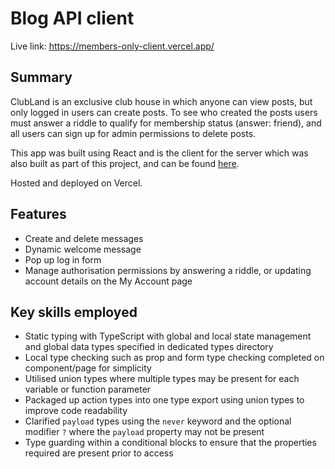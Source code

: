 # Blog API client

Live link: https://members-only-client.vercel.app/

## Summary

ClubLand is an exclusive club house in which anyone can view posts, but only logged in users can create posts. To see who created the posts users must answer a riddle to qualify for membership status (answer: friend), and all users can sign up for admin permissions to delete posts.

This app was built using React and is the client for the server which was also built as part of this project, and can be found [here](https://github.com/Barrymoonshine/members-only).

Hosted and deployed on Vercel.

## Features

- Create and delete messages
- Dynamic welcome message
- Pop up log in form
- Manage authorisation permissions by answering a riddle, or updating account details on the My Account page

## Key skills employed

- Static typing with TypeScript with global and local state management and global data types specified in dedicated types directory
- Local type checking such as prop and form type checking completed on component/page for simplicity
- Utilised union types where multiple types may be present for each variable or function parameter
- Packaged up action types into one type export using union types to improve code readability
- Clarified `payload` types using the `never` keyword and the optional modifier `?` where the `payload` property may not be present
- Type guarding within a conditional blocks to ensure that the properties required are present prior to access
